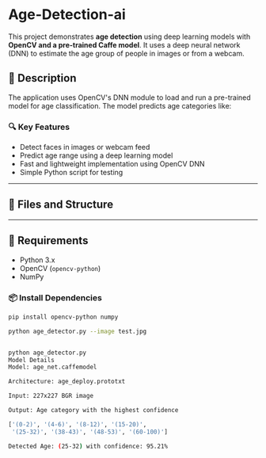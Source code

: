 # Age-Detection-ai
This project demonstrates **age detection** using deep learning models with **OpenCV and a pre-trained Caffe model**. It uses a deep neural network (DNN) to estimate the age group of people in images or from a webcam.

## 🧠 Description

The application uses OpenCV's DNN module to load and run a pre-trained model for age classification. The model predicts age categories like:


### 🔍 Key Features

- Detect faces in images or webcam feed
- Predict age range using a deep learning model
- Fast and lightweight implementation using OpenCV DNN
- Simple Python script for testing

---

## 📁 Files and Structure



---

## 🧰 Requirements

- Python 3.x
- OpenCV (`opencv-python`)
- NumPy

### 📦 Install Dependencies

```bash
pip install opencv-python numpy

python age_detector.py --image test.jpg


python age_detector.py
Model Details
Model: age_net.caffemodel

Architecture: age_deploy.prototxt

Input: 227x227 BGR image

Output: Age category with the highest confidence

['(0-2)', '(4-6)', '(8-12)', '(15-20)',
 '(25-32)', '(38-43)', '(48-53)', '(60-100)']

Detected Age: (25-32) with confidence: 95.21%



